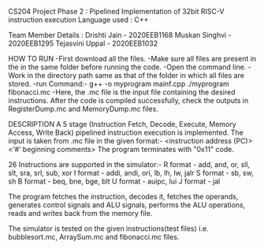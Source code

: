 CS204 Project Phase 2 : Pipelined Implementation of 32bit RISC-V instruction execution
Language used : C++

Team Member Details : Drishti Jain - 2020EEB1168 Muskan Singhvi - 2020EEB1295 Tejasvini Uppal - 2020EEB1032

HOW TO RUN -First download all the files. -Make sure all files are present in the in the same folder before running the code. -Open the command line. -Work in the directory path same as that of the folder in which all files are stored. -run Command:- g++ -o myprogram mainf.cpp ./myprogram fibonacci.mc -Here, the .mc file is the input file containing the desired instructions. After the code is compiled successfully, check the outputs in RegisterDump.mc and MemoryDump.mc files.

DESCRIPTION A 5 stage (Instruction Fetch, Decode, Execute, Memory Access, Write Back) pipelined instruction execution is implemented. The input is taken from .mc file in the given format:- <instruction address (PC)> <‘#’ beginning comments> The program terminates with "0x11" code.

26 Instructions are supported in the simulator:- 
R format - add, and, or, sll, slt, sra, srl, sub, xor 
I format - addi, andi, ori, lb, lh, lw, jalr 
S format - sb, sw, sh B format - beq, bne, bge, blt 
U format - auipc, lui 
J format - jal

The program fetches the instruction, decodes it, fetches the operands, generates control signals and ALU signals, performs the ALU operations, reads and writes back from the memory file.

The simulator is tested on the given instructions(test files) i.e. bubblesort.mc, ArraySum.mc and fibonacci.mc files.
